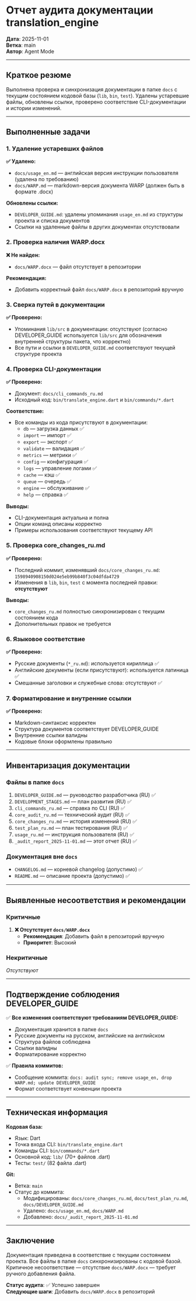 # Отчет аудита документации translation_engine

**Дата**: 2025-11-01  
**Ветка**: main  
**Автор**: Agent Mode

---

## Краткое резюме

Выполнена проверка и синхронизация документации в папке `docs` с текущим состоянием кодовой базы (`lib`, `bin`, `test`). Удалены устаревшие файлы, обновлены ссылки, проверено соответствие CLI-документации и истории изменений.

---

## Выполненные задачи

### 1. Удаление устаревших файлов

**✅ Удалено:**
- `docs/usage_en.md` — английская версия инструкции пользователя (удалена по требованию)
- `docs/WARP.md` — markdown-версия документа WARP (должен быть в формате .docx)

**Обновлены ссылки:**
- `DEVELOPER_GUIDE.md`: удалены упоминания `usage_en.md` из структуры проекта и списка документов
- Ссылки на удаленные файлы в других документах отсутствовали

### 2. Проверка наличия WARP.docx

**❌ Не найден:**
- `docs/WARP.docx` — файл отсутствует в репозитории

**Рекомендация:**
- Добавить корректный файл `docs/WARP.docx` в репозиторий вручную

### 3. Сверка путей в документации

**✅ Проверено:**
- Упоминания `lib/src` в документации: отсутствуют (согласно DEVELOPER_GUIDE используется `lib/src` для обозначения внутренней структуры пакета, что корректно)
- Все пути и ссылки в `DEVELOPER_GUIDE.md` соответствуют текущей структуре проекта

### 4. Проверка CLI-документации

**✅ Проверено:**
- Документ: `docs/cli_commands_ru.md`
- Исходный код: `bin/translate_engine.dart` и `bin/commands/*.dart`

**Соответствие:**
- Все команды из кода присутствуют в документации:
  - `db` — загрузка данных ✅
  - `import` — импорт ✅
  - `export` — экспорт ✅
  - `validate` — валидация ✅
  - `metrics` — метрики ✅
  - `config` — конфигурация ✅
  - `logs` — управление логами ✅
  - `cache` — кэш ✅
  - `queue` — очередь ✅
  - `engine` — обслуживание ✅
  - `help` — справка ✅

**Выводы:**
- CLI-документация актуальна и полна
- Опции команд описаны корректно
- Примеры использования соответствуют текущему API

### 5. Проверка core_changes_ru.md

**✅ Проверено:**
- Последний коммит, изменявший `docs/core_changes_ru.md`: `1598940908150d024e5eb99b840f3c04dfda4729`
- Изменения в `lib`, `bin`, `test` с момента последней правки: **отсутствуют**

**Выводы:**
- `core_changes_ru.md` полностью синхронизирован с текущим состоянием кода
- Дополнительных правок не требуется

### 6. Языковое соответствие

**✅ Проверено:**
- Русские документы (`*_ru.md`): используется кириллица ✅
- Английские документы (если присутствуют): используется латиница ✅
- Смешанные заголовки и служебные слова: отсутствуют ✅

### 7. Форматирование и внутренние ссылки

**✅ Проверено:**
- Markdown-синтаксис корректен
- Структура документов соответствует DEVELOPER_GUIDE
- Внутренние ссылки валидны
- Кодовые блоки оформлены правильно

---

## Инвентаризация документации

### Файлы в папке `docs`

1. `DEVELOPER_GUIDE.md` — руководство разработчика (RU) ✅
2. `DEVELOPMENT_STAGES.md` — план развития (RU) ✅
3. `cli_commands_ru.md` — справка по CLI (RU) ✅
4. `core_audit_ru.md` — технический аудит (RU) ✅
5. `core_changes_ru.md` — история изменений (RU) ✅
6. `test_plan_ru.md` — план тестирования (RU) ✅
7. `usage_ru.md` — инструкция пользователя (RU) ✅
8. `_audit_report_2025-11-01.md` — этот отчет (RU) ✅

### Документация вне `docs`

- `CHANGELOG.md` — корневой changelog (допустимо) ✅
- `README.md` — описание проекта (допустимо) ✅

---

## Выявленные несоответствия и рекомендации

### Критичные

1. **❌ Отсутствует `docs/WARP.docx`**
   - **Рекомендация**: Добавить файл в репозиторий вручную
   - **Приоритет**: Высокий

### Некритичные

_Отсутствуют_

---

## Подтверждение соблюдения DEVELOPER_GUIDE

✅ **Все изменения соответствуют требованиям DEVELOPER_GUIDE:**
- Документация хранится в папке `docs`
- Русские документы на русском, английские на английском
- Структура файлов соблюдена
- Ссылки валидны
- Форматирование корректно

✅ **Правила коммитов:**
- Сообщение коммита: `docs: audit sync; remove usage_en, drop WARP.md; update DEVELOPER_GUIDE`
- Формат соответствует конвенции проекта

---

## Техническая информация

**Кодовая база:**
- Язык: Dart
- Точка входа CLI: `bin/translate_engine.dart`
- Команды CLI: `bin/commands/*.dart`
- Основной код: `lib/` (70+ файлов .dart)
- Тесты: `test/` (82 файла .dart)

**Git:**
- Ветка: `main`
- Статус до коммита:
  - Модифицированы: `docs/core_changes_ru.md`, `docs/test_plan_ru.md`, `docs/DEVELOPER_GUIDE.md`
  - Удалено: `docs/usage_en.md`, `docs/WARP.md`
  - Добавлено: `docs/_audit_report_2025-11-01.md`

---

## Заключение

Документация приведена в соответствие с текущим состоянием проекта. Все файлы в папке `docs` синхронизированы с кодовой базой. Критичное несоответствие — отсутствие `docs/WARP.docx` — требует ручного добавления файла.

**Статус аудита**: ✅ Успешно завершен  
**Следующие шаги**: Добавить `docs/WARP.docx` в репозиторий
